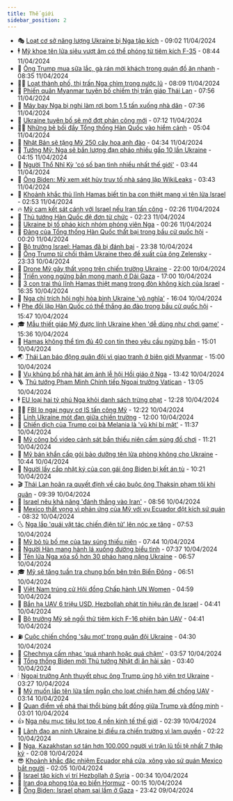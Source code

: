 ```yaml
---
title: Thế giới
sidebar_position: 2
---
```


<!-- vnexpress-the-gioi:START -->
- 🎭 [Loạt cơ sở năng lượng Ukraine bị Nga tập kích](https://vnexpress.net/loat-co-so-nang-luong-ukraine-bi-nga-tap-kich-4733122.html) - 09:02 11/04/2024
- 🕴 [Mỹ khoe tên lửa siêu vượt âm có thể phóng từ tiêm kích F-35](https://vnexpress.net/my-khoe-ten-lua-sieu-vuot-am-co-the-phong-tu-tiem-kich-f-35-4733111.html) - 08:44 11/04/2024
- 🤭 [Ông Trump mua sữa lắc, gà rán mời khách trong quán đồ ăn nhanh](https://vnexpress.net/ong-trump-mua-sua-lac-ga-ran-moi-khach-trong-quan-do-an-nhanh-4733137.html) - 08:35 11/04/2024
- 🧑‍💻 [Loạt thành phố, thị trấn Nga chìm trong nước lũ](https://vnexpress.net/loat-thanh-pho-thi-tran-nga-chim-trong-nuoc-lu-4733002.html) - 08:09 11/04/2024
- 🦏 [Phiến quân Myanmar tuyên bố chiếm thị trấn giáp Thái Lan](https://vnexpress.net/phien-quan-myanmar-tuyen-bo-chiem-thi-tran-giap-thai-lan-4733100.html) - 07:56 11/04/2024
- 🦒 [Máy bay Nga bị nghi làm rơi bom 1,5 tấn xuống nhà dân](https://vnexpress.net/may-bay-nga-bi-nghi-lam-roi-bom-1-5-tan-xuong-nha-dan-4733009.html) - 07:36 11/04/2024
- 🌈 [Ukraine tuyên bố sẽ mở đợt phản công mới](https://vnexpress.net/ukraine-tuyen-bo-se-mo-dot-phan-cong-moi-4733058.html) - 07:12 11/04/2024
- 🧑‍🏫 [Những bê bối đẩy Tổng thống Hàn Quốc vào hiểm cảnh](https://vnexpress.net/nhung-be-boi-day-tong-thong-han-quoc-vao-hiem-canh-4732936.html) - 05:04 11/04/2024
- 🐲 [Nhật Bản sẽ tặng Mỹ 250 cây hoa anh đào](https://vnexpress.net/nhat-ban-se-tang-my-250-cay-hoa-anh-dao-4732995.html) - 04:34 11/04/2024
- 🦒 [Tướng Mỹ: Nga sẽ bắn lượng đạn pháo nhiều gấp 10 lần Ukraine](https://vnexpress.net/tuong-my-nga-se-ban-luong-dan-phao-nhieu-gap-10-lan-ukraine-4732919.html) - 04:15 11/04/2024
- 🐻 [Người Thổ Nhĩ Kỳ &#39;có số bạn tình nhiều nhất thế giới&#39;](https://vnexpress.net/nguoi-tho-nhi-ky-co-so-ban-tinh-nhieu-nhat-the-gioi-4732932.html) - 03:44 11/04/2024
- 🚀 [Ông Biden: Mỹ xem xét hủy truy tố nhà sáng lập WikiLeaks](https://vnexpress.net/ong-biden-my-xem-xet-huy-truy-to-nha-sang-lap-wikileaks-4732922.html) - 03:43 11/04/2024
- 🥰 [Khoảnh khắc thủ lĩnh Hamas biết tin ba con thiệt mạng vì tên lửa Israel](https://vnexpress.net/khoanh-khac-thu-linh-hamas-biet-tin-ba-con-thiet-mang-vi-ten-lua-israel-4732935.html) - 02:53 11/04/2024
- 🔥 [Mỹ cam kết sát cánh với Israel nếu Iran tấn công](https://vnexpress.net/my-cam-ket-sat-canh-voi-israel-neu-iran-tan-cong-4732907.html) - 02:26 11/04/2024
- 🥳 [Thủ tướng Hàn Quốc đệ đơn từ chức](https://vnexpress.net/thu-tuong-han-quoc-de-don-tu-chuc-4732946.html) - 02:23 11/04/2024
- 💼 [Ukraine bị tố pháo kích nhóm phóng viên Nga](https://vnexpress.net/ukraine-bi-to-phao-kich-nhom-phong-vien-nga-4732891.html) - 00:26 11/04/2024
- 🤡 [Đảng của Tổng thống Hàn Quốc thất bại trong bầu cử quốc hội](https://vnexpress.net/dang-cua-tong-thong-han-quoc-that-bai-trong-bau-cu-quoc-hoi-4732886.html) - 00:20 11/04/2024
- 🌁 [Bộ trưởng Israel: Hamas đã bị đánh bại](https://vnexpress.net/bo-truong-israel-hamas-da-bi-danh-bai-4732878.html) - 23:38 10/04/2024
- 🤩 [Ông Trump từ chối thăm Ukraine theo đề xuất của ông Zelensky](https://vnexpress.net/ong-trump-tu-choi-tham-ukraine-theo-de-xuat-cua-ong-zelensky-4732882.html) - 23:33 10/04/2024
- 🎉 [Drone Mỹ gây thất vọng trên chiến trường Ukraine](https://vnexpress.net/drone-my-gay-that-vong-tren-chien-truong-ukraine-4732704.html) - 22:00 10/04/2024
- 🎉 [Triển vọng ngừng bắn mong manh ở Dải Gaza](https://vnexpress.net/trien-vong-ngung-ban-mong-manh-o-dai-gaza-4732476.html) - 17:00 10/04/2024
- 🌁 [3 con trai thủ lĩnh Hamas thiệt mạng trong đòn không kích của Israel](https://vnexpress.net/3-con-trai-thu-linh-hamas-thiet-mang-trong-don-khong-kich-cua-israel-4732859.html) - 16:35 10/04/2024
- 🌊 [Nga chỉ trích hội nghị hòa bình Ukraine &#39;vô nghĩa&#39;](https://vnexpress.net/nga-chi-trich-hoi-nghi-hoa-binh-ukraine-vo-nghia-4732853.html) - 16:04 10/04/2024
- 🕴 [Phe đối lập Hàn Quốc có thể thắng áp đảo trong bầu cử quốc hội](https://vnexpress.net/phe-doi-lap-han-quoc-co-the-thang-ap-dao-trong-bau-cu-quoc-hoi-4732849.html) - 15:47 10/04/2024
- 🎓 [Mẫu thiết giáp Mỹ được lính Ukraine khen &#39;dễ dùng như chơi game&#39;](https://vnexpress.net/mau-thiet-giap-my-duoc-linh-ukraine-khen-de-dung-nhu-choi-game-4732733.html) - 15:36 10/04/2024
- 🦩 [Hamas không thể tìm đủ 40 con tin theo yêu cầu ngừng bắn](https://vnexpress.net/hamas-khong-the-tim-du-40-con-tin-theo-yeu-cau-ngung-ban-4732841.html) - 15:01 10/04/2024
- 🌏 [Thái Lan báo động quân đội vì giao tranh ở biên giới Myanmar](https://vnexpress.net/thai-lan-bao-dong-quan-doi-vi-giao-tranh-o-bien-gioi-myanmar-4732840.html) - 15:00 10/04/2024
- 🌋 [Vụ khủng bố nhà hát ám ảnh lễ hội Hồi giáo ở Nga](https://vnexpress.net/vu-khung-bo-nha-hat-am-anh-le-hoi-hoi-giao-o-nga-4732829.html) - 13:42 10/04/2024
- 🪜 [Thủ tướng Phạm Minh Chính tiếp Ngoại trưởng Vatican](https://vnexpress.net/thu-tuong-pham-minh-chinh-tiep-ngoai-truong-vatican-4732822.html) - 13:05 10/04/2024
- 🕴 [EU loại hai tỷ phú Nga khỏi danh sách trừng phạt](https://vnexpress.net/eu-loai-hai-ty-phu-nga-khoi-danh-sach-trung-phat-4732810.html) - 12:28 10/04/2024
- 🧑‍🏫 [FBI lo ngại nguy cơ IS tấn công Mỹ](https://vnexpress.net/fbi-lo-ngai-nguy-co-is-tan-cong-my-4732811.html) - 12:22 10/04/2024
- 🌮 [Lính Ukraine mót đạn giữa chiến trường](https://vnexpress.net/linh-ukraine-mot-dan-giua-chien-truong-4731988.html) - 12:00 10/04/2024
- 🚦 [Chiến dịch của Trump coi bà Melania là &#39;vũ khí bí mật&#39;](https://vnexpress.net/chien-dich-cua-trump-coi-ba-melania-la-vu-khi-bi-mat-4732742.html) - 11:37 10/04/2024
- 💫 [Mỹ công bố video cảnh sát bắn thiếu niên cầm súng đồ chơi](https://vnexpress.net/my-cong-bo-video-canh-sat-ban-thieu-nien-cam-sung-do-choi-4732605.html) - 11:21 10/04/2024
- 🤡 [Mỹ bán khẩn cấp gói bảo dưỡng tên lửa phòng không cho Ukraine](https://vnexpress.net/my-ban-khan-cap-goi-bao-duong-ten-lua-phong-khong-cho-ukraine-4732713.html) - 10:44 10/04/2024
- 🦣 [Người lấy cắp nhật ký của con gái ông Biden bị kết án tù](https://vnexpress.net/nguoi-lay-cap-nhat-ky-cua-con-gai-ong-biden-bi-ket-an-tu-4732697.html) - 10:21 10/04/2024
- 🎬 [Thái Lan hoãn ra quyết định về cáo buộc ông Thaksin phạm tội khi quân](https://vnexpress.net/thai-lan-hoan-ra-quyet-dinh-ve-cao-buoc-ong-thaksin-pham-toi-khi-quan-4732691.html) - 09:39 10/04/2024
- 🎉 [Israel nêu khả năng &#39;đánh thẳng vào Iran&#39;](https://vnexpress.net/israel-neu-kha-nang-danh-thang-vao-iran-4732715.html) - 08:56 10/04/2024
- 🎡 [Mexico thất vọng vì phản ứng của Mỹ với vụ Ecuador đột kích sứ quán](https://vnexpress.net/mexico-that-vong-vi-phan-ung-cua-my-voi-vu-ecuador-dot-kich-su-quan-4732681.html) - 08:32 10/04/2024
- 🌜 [Nga lắp &#39;quái vật tác chiến điện tử&#39; lên nóc xe tăng](https://vnexpress.net/nga-lap-quai-vat-tac-chien-dien-tu-len-noc-xe-tang-4732655.html) - 07:53 10/04/2024
- 🎡 [Mỹ bỏ tù bố mẹ của tay súng thiếu niên](https://vnexpress.net/my-bo-tu-bo-me-cua-tay-sung-thieu-nien-4732588.html) - 07:44 10/04/2024
- 🤗 [Người Hàn mang hành lá xuống đường biểu tình](https://vnexpress.net/nguoi-han-mang-hanh-la-xuong-duong-bieu-tinh-4732529.html) - 07:37 10/04/2024
- 🦩 [Tên lửa Nga xóa sổ hơn 30 pháo hạng nặng Ukraine](https://vnexpress.net/ten-lua-nga-xoa-so-hon-30-phao-hang-nang-ukraine-4732569.html) - 06:57 10/04/2024
- 🎓 [Mỹ sẽ tăng tuần tra chung bốn bên trên Biển Đông](https://vnexpress.net/my-se-tang-tuan-tra-chung-bon-ben-tren-bien-dong-4732531.html) - 06:51 10/04/2024
- 🌁 [Việt Nam trúng cử Hội đồng Chấp hành UN Women](https://vnexpress.net/viet-nam-trung-cu-hoi-dong-chap-hanh-un-women-4732622.html) - 04:59 10/04/2024
- 🤩 [Bắn hạ UAV 6 triệu USD, Hezbollah phát tín hiệu răn đe Israel](https://vnexpress.net/ban-ha-uav-6-trieu-usd-hezbollah-phat-tin-hieu-ran-de-israel-4732073.html) - 04:41 10/04/2024
- 👹 [Bộ trưởng Mỹ sẽ ngồi thử tiêm kích F-16 phiên bản UAV](https://vnexpress.net/bo-truong-my-se-ngoi-thu-tiem-kich-f-16-phien-ban-uav-4732580.html) - 04:41 10/04/2024
- ⛽️ [Cuộc chiến chống &#39;sâu mọt&#39; trong quân đội Ukraine](https://vnexpress.net/cuoc-chien-chong-sau-mot-trong-quan-doi-ukraine-4732455.html) - 04:30 10/04/2024
- 🚀 [Chechnya cấm nhạc &#39;quá nhanh hoặc quá chậm&#39;](https://vnexpress.net/chechnya-cam-nhac-qua-nhanh-hoac-qua-cham-4732502.html) - 03:57 10/04/2024
- 🎡 [Tổng thống Biden mời Thủ tướng Nhật đi ăn hải sản](https://vnexpress.net/tong-thong-biden-moi-thu-tuong-nhat-di-an-hai-san-4732491.html) - 03:40 10/04/2024
- 🕯 [Ngoại trưởng Anh thuyết phục ông Trump ủng hộ viện trợ Ukraine](https://vnexpress.net/ngoai-truong-anh-thuyet-phuc-ong-trump-ung-ho-vien-tro-ukraine-4732481.html) - 03:27 10/04/2024
- 🐻 [Mỹ muốn lắp tên lửa tầm ngắn cho loạt chiến hạm để chống UAV](https://vnexpress.net/my-muon-lap-ten-lua-tam-ngan-cho-loat-chien-ham-de-chong-uav-4732501.html) - 03:14 10/04/2024
- 🚦 [Quan điểm về phá thai thổi bùng bất đồng giữa Trump và đồng minh](https://vnexpress.net/quan-diem-ve-pha-thai-thoi-bung-bat-dong-giua-trump-va-dong-minh-4731985.html) - 03:01 10/04/2024
- 👍 [Nga nêu mục tiêu lọt top 4 nền kinh tế thế giới](https://vnexpress.net/nga-neu-muc-tieu-lot-top-4-nen-kinh-te-the-gioi-4732468.html) - 02:39 10/04/2024
- 🚀 [Lãnh đạo an ninh Ukraine bị điều ra chiến trường vì lạm quyền](https://vnexpress.net/lanh-dao-an-ninh-ukraine-bi-dieu-ra-chien-truong-vi-lam-quyen-4732490.html) - 02:22 10/04/2024
- 🌮 [Nga, Kazakhstan sơ tán hơn 100.000 người vì trận lũ tồi tệ nhất 7 thập kỷ](https://vnexpress.net/nga-kazakhstan-so-tan-hon-100-000-nguoi-vi-tran-lu-toi-te-nhat-7-thap-ky-4732440.html) - 02:08 10/04/2024
- 😎 [Khoảnh khắc đặc nhiệm Ecuador phá cửa, xông vào sứ quán Mexico bắt người](https://vnexpress.net/khoanh-khac-dac-nhiem-ecuador-pha-cua-xong-vao-su-quan-mexico-bat-nguoi-4732463.html) - 02:05 10/04/2024
- 🐲 [Israel tập kích vị trí Hezbollah ở Syria](https://vnexpress.net/israel-tap-kich-vi-tri-hezbollah-o-syria-4732446.html) - 00:34 10/04/2024
- 💫 [Iran dọa phong tỏa eo biển Hormuz](https://vnexpress.net/iran-doa-phong-toa-eo-bien-hormuz-4732435.html) - 00:15 10/04/2024
- 👀 [Ông Biden: Israel phạm sai lầm ở Gaza](https://vnexpress.net/ong-biden-israel-pham-sai-lam-o-gaza-4732436.html) - 23:42 09/04/2024<!-- vnexpress-the-gioi:END -->